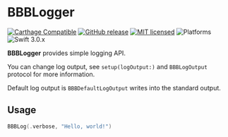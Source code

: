 # BBBLogger

[![Carthage Compatible](https://img.shields.io/badge/Carthage-compatible-4BC51D.svg?style=flat)](https://github.com/Carthage/Carthage)
[![GitHub release](https://img.shields.io/github/release/takayoshiotake/BBBLogger.svg)](https://github.com/takayoshiotake/BBBLogger/releases)
[![MIT licensed](https://img.shields.io/badge/license-MIT-blue.svg)](LICENSE)
![Platforms](http://img.shields.io/badge/platforms-macOS-lightgrey.svg?style=flat)
![Swift 3.0.x](http://img.shields.io/badge/Swift-3.0.x-orange.svg?style=flat)

**BBBLogger** provides simple logging API.

You can change log output, see `setup(logOutput:)` and `BBBLogOutput` protocol for more information.

Default log output is `BBBDefaultLogOutput` writes into the standard output.


## Usage

``` swift
BBBLog(.verbose, "Hello, world!")
```
